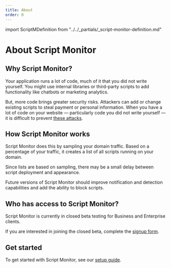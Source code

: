 ```yaml
---
title: About
order: 0
---
```


import ScriptMDefinition from "../../_partials/_script-monitor-definition.md"

# About Script Monitor

## Why Script Monitor?

Your application runs a lot of code, much of it that you did not write yourself. You might use internal libraries or third-party scripts to add functionality like chatbots or marketing analytics.

But, more code brings greater security risks. Attackers can add or change existing scripts to steal payment or personal information. When you have a lot of code on your website — particularly code you did not write yourself — it is difficult to prevent [these attacks](https://sansec.io/what-is-magecart).

## How Script Monitor works

<ScriptMDefinition/>

Script Monitor does this by sampling your domain traffic. Based on a percentage of your traffic, it creates a list of all scripts running on your domain.

Since lists are based on sampling, there may be a small delay between script deployment and appearance.

Future versions of Script Monitor should improve notification and detection capabilities and add the ability to block scripts.

## Who has access to Script Monitor?

Script Monitor is currently in closed beta testing for Business and Enterprise clients.

If you are interested in joining the closed beta, complete the [signup form](https://www.cloudflare.com/waf/page-shield/).

## Get started

To get started with Script Monitor, see our [setup guide](../get-started).